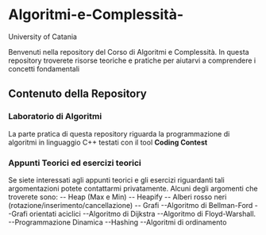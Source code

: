 # Algoritmi-e-Complessità-
University of Catania

Benvenuti nella repository del Corso di Algoritmi e Complessità. In questa repository troverete risorse teoriche e pratiche per aiutarvi a comprendere i concetti fondamentali

## Contenuto della Repository

### Laboratorio di Algoritmi

La parte pratica di questa repository riguarda la programmazione di algoritmi in linguaggio C++ testati con il tool **Coding Contest**

### Appunti Teorici ed esercizi teorici
Se siete interessati agli appunti teorici e gli esercizi riguardanti tali argomentazioni potete contattarmi privatamente. 
Alcuni degli argomenti che troverete sono: 
  -- Heap (Max e Min)
  -- Heapify 
  -- Alberi rosso neri (rotazione/inserimento/cancellazione) 
  -- Grafi 
    --Algoritmo di Bellman-Ford
    --Grafi orientati aciclici
    --Algoritmo di Dijkstra
    --Algoritmo di Floyd-Warshall.
  --Programmazione Dinamica 
  --Hashing 
  --Algoritmi di ordinamento
